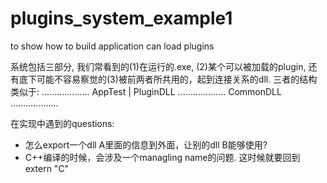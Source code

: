 plugins_system_example1
=======================

to show how to build application can load plugins

系统包括三部分, 我们常看到的(1)在运行的.exe, (2)某个可以被加载的plugin, 还有底下可能不容易察觉的(3)被前两者所共用的，起到连接关系的dll. 三者的结构类似于: 
...................
AppTest | PluginDLL
...................
	CommonDLL	
...................

在实现中遇到的questions: 
- 怎么export一个dll A里面的信息到外面，让别的dll B能够使用? 
- C++编译的时候，会涉及一个managling name的问题. 这时候就要回到extern "C"
